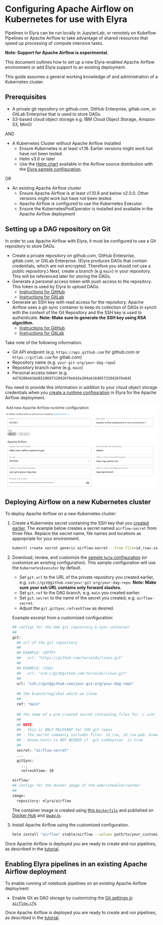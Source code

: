 <!--
{% comment %}
Copyright 2018-2022 Elyra Authors

Licensed under the Apache License, Version 2.0 (the "License");
you may not use this file except in compliance with the License.
You may obtain a copy of the License at

http://www.apache.org/licenses/LICENSE-2.0

Unless required by applicable law or agreed to in writing, software
distributed under the License is distributed on an "AS IS" BASIS,
WITHOUT WARRANTIES OR CONDITIONS OF ANY KIND, either express or implied.
See the License for the specific language governing permissions and
limitations under the License.
{% endcomment %}
-->


# Configuring Apache Airflow on Kubernetes for use with Elyra 

Pipelines in Elyra can be run locally in JupyterLab, or remotely on Kubeflow Pipelines or Apache Airflow to take advantage of shared resources that speed up processing of compute intensive tasks.

**Note: Support for Apache Airflow is experimental.**

This document outlines how to set up a new Elyra-enabled Apache Airflow environment or add Elyra support to an existing deployment.
  
This guide assumes a general working knowledge of and administration of a Kubernetes cluster.

## Prerequisites
  
- A private git repository on github.com, GitHub Enterprise, gitlab.com, or GitLab Enterprise that is used to store DAGs.
- S3-based cloud object storage e.g. IBM Cloud Object Storage, Amazon S3, MinIO

AND  
  
- A Kubernetes Cluster without Apache Airflow installed
    - Ensure Kubernetes is at least v1.18. Earlier versions might work  but have not been tested.
    - Helm v3.0 or later
    - Use the [Helm chart](https://github.com/airflow-helm/charts/tree/main/charts/airflow) available in the Airflow source distribution with the [Elyra sample configuration](https://raw.githubusercontent.com/elyra-ai/elyra/v3.7.0rc0/etc/kubernetes/airflow/helm/values.yaml).
    
OR  
  
- An existing Apache Airflow cluster 
    - Ensure Apache Airflow is at least v1.10.8 and below v2.0.0. Other versions might work but have not been tested.
    - Apache Airflow is configured to use the Kubernetes Executor.
    - Ensure the KubernetesPodOperator is installed and available in the Apache Airflow deployment
    
## Setting up a DAG repository on Git

In order to use Apache Airflow with Elyra, it must be configured to use a Git repository to store DAGs.

- Create a private repository on github.com, GitHub Enterprise, gitlab.com, or GitLab Enterprise. (Elyra produces DAGs that contain credentials, which are not encrypted. Therefore you should not use a public repository.) Next, create a branch (e.g `main`) in your repository. This will be referenced later for storing the DAGs. 
- Generate a personal access token with push access to the repository. This token is used by Elyra to upload DAGs.
   - [Instructions for GitHub](https://docs.github.com/en/github/authenticating-to-github/creating-a-personal-access-token)
   - [Instructions for GitLab](https://docs.gitlab.com/ee/user/profile/personal_access_tokens.html)
- Generate an SSH key with read access for the repository. Apache Airflow uses a git-sync container to keep its collection of DAGs in synch with the content of the Git Repository and the SSH key is used to authenticate. **Note: Make sure to generate the SSH key using RSA algorithm.**  
   - [Instructions for GitHub](https://docs.github.com/en/github/authenticating-to-github/adding-a-new-ssh-key-to-your-github-account)
   - [Instructions for GitLab](https://docs.gitlab.com/ee/ssh/)

Take note of the following information:
 - Git API endpoint (e.g. `https://api.github.com` for github.com or `https://gitlab.com` for gitlab.com)
 - Repository name (e.g. `your-git-org/your-dag-repo`)
 - Repository branch name (e.g. `main`)
 - Personal access token (e.g. `4d79206e616d6520697320426f6e642e204a616d657320426f6e64`)

You need to provide this information in addition to your cloud object storage credentials when you [create a runtime configuration](../user_guide/runtime-conf) in Elyra for the Apache Airflow deployment.

![Example Apache Airflow runtime configuration](../images/recipes/configure-airflow-as-a-runtime/airflow-runtime-config-sample.png)

## Deploying Airflow on a new Kubernetes cluster
  
To deploy Apache Airflow on a new Kubernetes cluster:

1. Create a Kubernetes secret containing the SSH key that you [created earlier](#setting-up-a-dag-repository-on-github).
 The example below creates a secret named `airflow-secret` from three files. Replace the secret name, file names and locations as appropriate for your environment. 
     
   ```bash
   kubectl create secret generic airflow-secret --from-file=id_rsa=.ssh/id_rsa --from-file=known_hosts=.ssh/known_hosts --from-file=id_rsa.pub=.ssh/id_rsa.pub -n airflow
   ```
  
2. Download, review, and customize the [sample `helm` configuration](https://raw.githubusercontent.com/elyra-ai/elyra/v3.7.0rc0/etc/kubernetes/airflow/helm/values.yaml) (or customize an existing configuration). This sample configuration will use the `KubernetesExecutor` by default.
   - Set `git.url` to the URL of the private repository you created earlier, e.g. `ssh://git@github.com/your-git-org/your-dag-repo`. **Note: Make sure your ssh URL contains only forward slashes.**   
   - Set `git.ref` to the DAG branch, e.g. `main` you created earlier.
   - Set `git.secret` to the name of the secret you created, e.g. `airflow-secret`.
   - Adjust the `git.gitSync.refreshTime` as desired.

   Example excerpt from a customized configuration:

   ```bash
   ## configs for the DAG git repository & sync container
   ##
   git:
     ## url of the git repository
     ##
     ## EXAMPLE: (HTTP)
     ##   url: "https://github.com/torvalds/linux.git"
     ##
     ## EXAMPLE: (SSH)
     ##   url: "ssh://git@github.com:torvalds/linux.git"
     ##
     url: "ssh://git@github.com/your-git-org/your-dag-repo"

     ## the branch/tag/sha1 which we clone
     ##
     ref: "main"

     ## the name of a pre-created secret containing files for ~/.ssh/
     ##
     ## NOTE:
     ## - this is ONLY RELEVANT for SSH git repos
     ## - the secret commonly includes files: id_rsa, id_rsa.pub, known_hosts
     ## - known_hosts is NOT NEEDED if `git.sshKeyscan` is true
     ##
     secret: "airflow-secret"
     ...
     gitSync:
       ...
       refreshTime: 10
   ```

   ```bash
   airflow:
   ## configs for the docker image of the web/scheduler/worker
   ##
   image:
     repository: elyra/airflow
   ```    
  
   The container image is created using [this `Dockerfile`](https://github.com/elyra-ai/elyra/tree/v3.7.0rc0/etc/docker/airflow) and published on [Docker Hub](https://hub.docker.com/r/elyra/airflow) and [quay.io](https://quay.io/repository/elyra/airflow).

3. Install Apache Airflow using the customized configuration.
  
   ```bash
   helm install "airflow" stable/airflow --values path/to/your_customized_helm_values.yaml
   ```

Once Apache Airflow is deployed you are ready to create and run pipelines, as described in the [tutorial](../getting_started/tutorials).

## Enabling Elyra pipelines in an existing Apache Airflow deployment

To enable running of notebook pipelines on an existing Apache Airflow deployment  
- Enable Git as DAG storage by customizing the [Git settings in `airflow.cfg`](https://github.com/apache/airflow/blob/6416d898060706787861ff8ecbc4363152a35f45/airflow/config_templates/default_airflow.cfg#L913).

Once Apache Airflow is deployed you are ready to create and run pipelines, as described in the [tutorial](../getting_started/tutorials).
